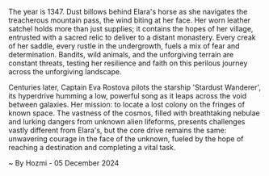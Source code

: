 
The year is 1347.  Dust billows behind Elara's horse as she navigates the treacherous mountain pass, the wind biting at her face.  Her worn leather satchel holds more than just supplies; it contains the hopes of her village, entrusted with a sacred relic to deliver to a distant monastery.  Every creak of her saddle, every rustle in the undergrowth, fuels a mix of fear and determination.  Bandits, wild animals, and the unforgiving terrain are constant threats, testing her resilience and faith on this perilous journey across the unforgiving landscape.

Centuries later, Captain Eva Rostova pilots the starship 'Stardust Wanderer', its hyperdrive humming a low, powerful song as it leaps across the void between galaxies. Her mission: to locate a lost colony on the fringes of known space.  The vastness of the cosmos, filled with breathtaking nebulae and lurking dangers from unknown alien lifeforms, presents challenges vastly different from Elara's, but the core drive remains the same: unwavering courage in the face of the unknown, fueled by the hope of reaching a destination and completing a vital task.

~ By Hozmi - 05 December 2024
